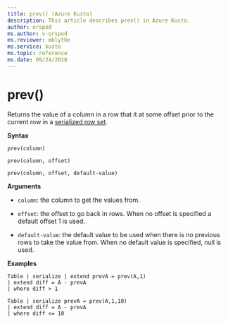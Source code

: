 ```yaml
---
title: prev() (Azure Kusto)
description: This article describes prev() in Azure Kusto.
author: orspod
ms.author: v-orspod
ms.reviewer: mblythe
ms.service: kusto
ms.topic: reference
ms.date: 09/24/2018
---
```

# prev()

Returns the value of a column in a row that it at some offset prior to the
current row in a [serialized row set](./windowsfunctions.md#serialized-row-set).

**Syntax**

`prev(column)`

`prev(column, offset)`

`prev(column, offset, default-value)`

**Arguments**

* `column`: the column to get the values from.

* `offset`: the offset to go back in rows. When no offset is specified a default offset 1 is used.

* `default-value`: the default value to be used when there is no previous rows to take the value from. When no default value is specified, null is used.


**Examples**
```kusto
Table | serialize | extend prevA = prev(A,1)
| extend diff = A - prevA
| where diff > 1

Table | serialize prevA = prev(A,1,10)
| extend diff = A - prevA
| where diff <= 10
```
